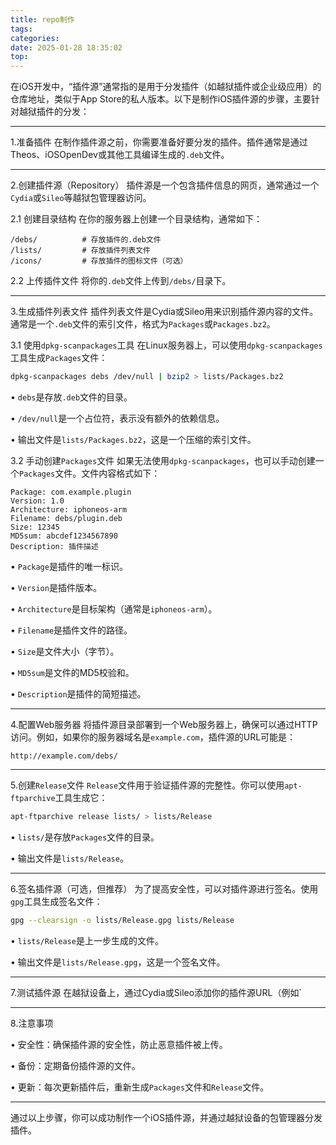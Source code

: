 ```yaml
---
title: repo制作
tags: 
categories: 
date: 2025-01-28 18:35:02
top:
---
```

在iOS开发中，“插件源”通常指的是用于分发插件（如越狱插件或企业级应用）的仓库地址，类似于App Store的私人版本。以下是制作iOS插件源的步骤，主要针对越狱插件的分发：


---



1.准备插件
在制作插件源之前，你需要准备好要分发的插件。插件通常是通过Theos、iOSOpenDev或其他工具编译生成的`.deb`文件。


---



2.创建插件源（Repository）
插件源是一个包含插件信息的网页，通常通过一个`Cydia`或`Sileo`等越狱包管理器访问。


2.1 创建目录结构
在你的服务器上创建一个目录结构，通常如下：

```
/debs/          # 存放插件的.deb文件
/lists/         # 存放插件列表文件
/icons/         # 存放插件的图标文件（可选）
```



2.2 上传插件文件
将你的`.deb`文件上传到`/debs/`目录下。


---



3.生成插件列表文件
插件列表文件是Cydia或Sileo用来识别插件源内容的文件。通常是一个`.deb`文件的索引文件，格式为`Packages`或`Packages.bz2`。


3.1 使用`dpkg-scanpackages`工具
在Linux服务器上，可以使用`dpkg-scanpackages`工具生成`Packages`文件：

```bash
dpkg-scanpackages debs /dev/null | bzip2 > lists/Packages.bz2
```


• `debs`是存放`.deb`文件的目录。

• `/dev/null`是一个占位符，表示没有额外的依赖信息。

• 输出文件是`lists/Packages.bz2`，这是一个压缩的索引文件。


3.2 手动创建`Packages`文件
如果无法使用`dpkg-scanpackages`，也可以手动创建一个`Packages`文件。文件内容格式如下：

```
Package: com.example.plugin
Version: 1.0
Architecture: iphoneos-arm
Filename: debs/plugin.deb
Size: 12345
MD5sum: abcdef1234567890
Description: 插件描述
```


• `Package`是插件的唯一标识。

• `Version`是插件版本。

• `Architecture`是目标架构（通常是`iphoneos-arm`）。

• `Filename`是插件文件的路径。

• `Size`是文件大小（字节）。

• `MD5sum`是文件的MD5校验和。

• `Description`是插件的简短描述。


---



4.配置Web服务器
将插件源目录部署到一个Web服务器上，确保可以通过HTTP访问。例如，如果你的服务器域名是`example.com`，插件源的URL可能是：

```
http://example.com/debs/
```



---



5.创建`Release`文件
`Release`文件用于验证插件源的完整性。你可以使用`apt-ftparchive`工具生成它：

```bash
apt-ftparchive release lists/ > lists/Release
```


• `lists/`是存放`Packages`文件的目录。

• 输出文件是`lists/Release`。


---



6.签名插件源（可选，但推荐）
为了提高安全性，可以对插件源进行签名。使用`gpg`工具生成签名文件：

```bash
gpg --clearsign -o lists/Release.gpg lists/Release
```


• `lists/Release`是上一步生成的文件。

• 输出文件是`lists/Release.gpg`，这是一个签名文件。


---



7.测试插件源
在越狱设备上，通过Cydia或Sileo添加你的插件源URL（例如`


---



8.注意事项

• 安全性：确保插件源的安全性，防止恶意插件被上传。

• 备份：定期备份插件源的文件。

• 更新：每次更新插件后，重新生成`Packages`文件和`Release`文件。


---


通过以上步骤，你可以成功制作一个iOS插件源，并通过越狱设备的包管理器分发插件。
